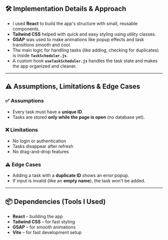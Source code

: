 ## 🛠️ **Implementation Details & Approach**

- I used **React** to build the app's structure with small, reusable components.
- **Tailwind CSS** helped with quick and easy styling using utility classes.
- **GSAP** was used to make animations like popup effects and task transitions smooth and cool.
- The main logic for handling tasks (like adding, checking for duplicates) is inside **`TaskScheduler.js`**.
- A custom hook **`useTaskScheduler.js`** handles the task state and makes the app organized and cleaner.

---

## ⚠️ **Assumptions, Limitations & Edge Cases**

### ✅ **Assumptions**
- Every task must have a **unique ID**.
- Tasks are stored **only while the page is open** (no database yet).

### ❌ **Limitations**
- No login or authentication
- Tasks disappear after refresh
- No drag-and-drop features

### ⚠️ **Edge Cases**
- Adding a task with a **duplicate ID** shows an error popup.
- If input is invalid (like an **empty name**), the task won't be added.

---

## 📦 **Dependencies (Tools I Used)**

- **React** – building the app
- **Tailwind CSS** – for fast styling
- **GSAP** – for smooth animations
- **Vite** – for fast development setup
